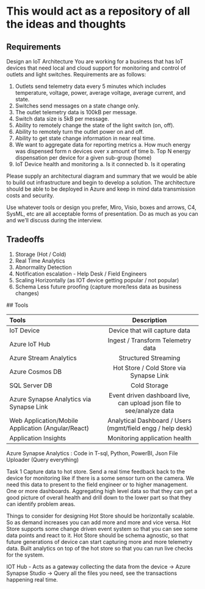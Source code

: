 # This would act as a repository of all the ideas and thoughts
## Requirements
Design an IoT Architecture
You are working for a business that has IoT devices that need local and cloud support for monitoring and control of outlets and light switches. Requirements are as follows:
1. Outlets send telemetry data every 5 minutes which includes temperature, voltage, power, average voltage, average current, and state.
2. Switches send messages on a state change only.
3. The outlet telemetry data is 100kB per message.
4. Switch data size is 5kB per message.
5. Ability to remotely change the state of the light switch (on, off).
6. Ability to remotely turn the outlet power on and off.
7. Ability to get state change information in near real time.
8. We want to aggregate data for reporting metrics
  a. How much energy was dispensed form n devices over x amount of time
  b. Top N energy dispensation per device for a given sub-group (home)
9. IoT Device health and monitoring
  a. Is it connected
  b. Is it operating

Please supply an architectural diagram and summary that we would be able to build out infrastructure and begin to develop a solution. The architecture should be able to be
deployed in Azure and keep in mind data transmission costs and security.

Use whatever tools or design you prefer, Miro, Visio, boxes and arrows, C4, SysML, etc are all acceptable forms of presentation. Do as much as you can and we’ll discuss
during the interview.

## Tradeoffs
<ol>
  <li>Storage (Hot / Cold)</li>
  <li>Real Time Analytics</li>
  <li>Abnormality Detection</li>
  <li>Notification escalation - Help Desk / Field Engineers</li>
  <li>Scaling Horizontally (as IOT device getting popular / not popular)</li>
  <li>Schema Less future proofing (capture more/less data as business changes)</li>
</ol>
## Tools 

| Tools      | Description |
| :---        |    :----:   |      
| IoT Device      | Device that will capture data      | 
| Azure IoT Hub   | Ingest / Transform Telemetry data        | 
| Azure Stream Analytics   | Structured Streaming        |
| Azure Cosmos DB   | Hot Store / Cold Store via Synapse Link        |
| SQL Server DB  | Cold Storage        |
| Azure Synapse Analytics via Synapse Link   | Event driven dashboard live, can upload json file to see/analyze data        |
| Web Application/Mobile Application (Angular/React)   | Analytical Dashboard / Users (mgmt/field engg / help desk)       |
| Application Insights   | Monitoring application health       |

Azure Synapse Analytics : Code in T-sql, Python, PowerBI, Json File Uploader (Query everything)

Task 1
Capture data to hot store.
Send a real time feedback back to the device for monitoring like if there is a some sensor turn on the camera.
We need this data to present to the field engineer or to higher management. One or more dashboards.
Aggregating high level data so that they can get a good picture of overall health and drill down to the lower part so that they can identify problem areas.

Things to consider for designing
Hot Store should be horizontally scalable. So as demand increases you can add more and more and vice versa.
Hot Store supports some change driven event system so that you can see some data points and react to it.
Hot Store should be schema agnostic, so that future generations of device can start capturing more and more telemetry data.
Built analytics on top of the hot store so that you can run live checks for the system.

IOT Hub - Acts as a gateway collecting the data from the device -> 
Azure Synapse Studio -> Query all the files you need, see the transactions happening real time. 


